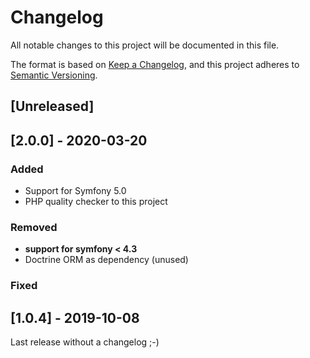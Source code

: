 # Changelog
All notable changes to this project will be documented in this file.

The format is based on [Keep a Changelog](https://keepachangelog.com/en/1.0.0/),
and this project adheres to [Semantic Versioning](https://semver.org/spec/v2.0.0.html).

## [Unreleased]

## [2.0.0] - 2020-03-20
### Added
* Support for Symfony 5.0
* PHP quality checker to this project

### Removed
* __support for symfony < 4.3__
* Doctrine ORM as dependency (unused)

### Fixed


## [1.0.4] - 2019-10-08
Last release without a changelog ;-) 
 
